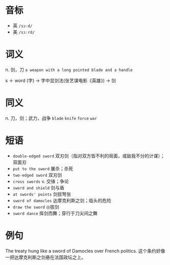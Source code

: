 # 音标

- 英 `/sɔːd/`
- 美 `/sɔːrd/`

# 词义

n. 剑，刀
`a weapon with a long pointed blade and a handle`



s ＋ word (字) → 字中显剑法(张艺谋电影《英雄》) → 剑

# 同义

n. 刀，剑；武力，战争
`blade` `knife` `force` `war`

# 短语

- `double-edged sword` 双刃剑（指对双方皆不利的局面，或敌我不分的计谋）；双面刃
- `put to the sword` 屠杀；杀死
- `two-edged sword` 双刃剑
- `cross swords` v. 交锋；争论
- `sword and shield` 剑与盾
- `at swords' points` 剑拔弩张
- `sword of damocles` 达摩克利斯之剑；临头的危险
- `draw the sword` ◎拔剑
- `sword dance` 挥剑而舞；穿行于刀尖间之舞

# 例句

The treaty hung like a sword of Damocles over French politics.
这个条约好像一把达摩克利斯之剑悬在法国政坛之上。


